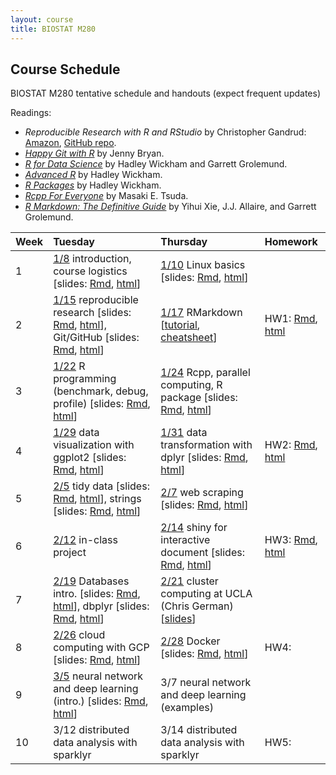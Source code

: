 ```yaml
---
layout: course
title: BIOSTAT M280
---
```


## Course Schedule

BIOSTAT M280 tentative schedule and handouts (expect frequent updates)

Readings:  
* _Reproducible Research with R and RStudio_ by Christopher Gandrud: [Amazon](https://www.amazon.com/Reproducible-Research-Studio-Second-Chapman/dp/1498715370/ref=dp_ob_title_bk), [GitHub repo](https://github.com/christophergandrud/Rep-Res-Book).  
* [_Happy Git with R_](http://happygitwithr.com) by Jenny Bryan.  
* [_R for Data Science_](http://r4ds.had.co.nz) by Hadley Wickham and Garrett Grolemund.  
* [_Advanced R_](http://adv-r.had.co.nz) by Hadley Wickham.  
* [_R Packages_](http://r-pkgs.had.co.nz) by Hadley Wickham.  
* [_Rcpp For Everyone_](https://teuder.github.io/rcpp4everyone_en/) by Masaki E. Tsuda.  
* [_R Markdown: The Definitive Guide_](https://bookdown.org/yihui/rmarkdown/) by Yihui Xie, J.J. Allaire, and Garrett Grolemund.  


| Week | Tuesday | Thursday | Homework |
|:-----------|:-----------|:------------|:------------|
| 1 | [1/8](http://hua-zhou.github.io/teaching/biostatm280-2019winter/biostatm280winter2019/2019/01/08/week1-day1.html) introduction, course logistics \[slides: [Rmd](http://raw.githubusercontent.com/Hua-Zhou/Hua-Zhou.github.io/master/teaching/biostatm280-2019winter/slides/01-intro/intro.Rmd), [html](./slides/01-intro/intro.html)\] | [1/10](http://hua-zhou.github.io/teaching/biostatm280-2019winter/biostatm280winter2019/2019/01/10/week1-day2.html) Linux basics \[slides: [Rmd](http://raw.githubusercontent.com/Hua-Zhou/Hua-Zhou.github.io/master/teaching/biostatm280-2019winter/slides/02-linux/linux.Rmd), [html](./slides/02-linux/linux.html)\] |  
| 2 | [1/15](http://hua-zhou.github.io/teaching/biostatm280-2019winter/biostatm280winter2019/2019/01/15/week2-day1.html) reproducible research \[slides: [Rmd](http://raw.githubusercontent.com/Hua-Zhou/Hua-Zhou.github.io/master/teaching/biostatm280-2019winter/slides/03-repres/repres.Rmd), [html](./slides/03-repres/repres.html)\], Git/GitHub \[slides: [Rmd](http://raw.githubusercontent.com/Hua-Zhou/Hua-Zhou.github.io/master/teaching/biostatm280-2019winter/slides/04-git/git.Rmd), [html](./slides/04-git/git.html)\] | [1/17](http://hua-zhou.github.io/teaching/biostatm280-2019winter/biostatm280winter2019/2019/01/17/week2-day2.html) RMarkdown \[[tutorial](http://rmarkdown.rstudio.com/lesson-1.html), [cheatsheet](https://www.rstudio.com/wp-content/uploads/2016/03/rmarkdown-cheatsheet-2.0.pdf)\] | HW1: [Rmd](http://raw.githubusercontent.com/Hua-Zhou/Hua-Zhou.github.io/master/teaching/biostatm280-2019winter/hw/hw1/hw1.Rmd), [html](./hw/hw1/hw1.html) |    
| 3 | [1/22](http://hua-zhou.github.io/teaching/biostatm280-2019winter/biostatm280winter2019/2019/01/22/week3-day1.html) R programming (benchmark, debug, profile) \[slides: [Rmd](http://raw.githubusercontent.com/Hua-Zhou/Hua-Zhou.github.io/master/teaching/biostatm280-2019winter/slides/05-advr/advr1.Rmd), [html](./slides/05-advr/advr1.html)\] | [1/24](http://hua-zhou.github.io/teaching/biostatm280-2019winter/biostatm280winter2019/2019/01/24/week3-day2.html) Rcpp, parallel computing, R package \[slides: [Rmd](http://raw.githubusercontent.com/Hua-Zhou/Hua-Zhou.github.io/master/teaching/biostatm280-2019winter/slides/05-advr/advr2.Rmd), [html](./slides/05-advr/advr2.html)\] |  
| 4 | [1/29](http://hua-zhou.github.io/teaching/biostatm280-2019winter/biostatm280winter2019/2019/01/29/week4-day1.html) data visualization with ggplot2 \[slides: [Rmd](http://raw.githubusercontent.com/Hua-Zhou/Hua-Zhou.github.io/master/teaching/biostatm280-2019winter/slides/06-ggplot2/ggplot2.Rmd), [html](./slides/06-ggplot2/ggplot2.html)\] | [1/31](http://hua-zhou.github.io/teaching/biostatm280-2019winter/biostatm280winter2019/2019/01/31/week4-day2.html) data transformation with dplyr \[slides: [Rmd](http://raw.githubusercontent.com/Hua-Zhou/Hua-Zhou.github.io/master/teaching/biostatm280-2019winter/slides/07-dplyr/dplyr.Rmd), [html](./slides/07-dplyr/dplyr.html)\] | HW2: [Rmd](http://raw.githubusercontent.com/Hua-Zhou/Hua-Zhou.github.io/master/teaching/biostatm280-2019winter/hw/hw2/hw2.Rmd), [html](./hw/hw2/hw2.html) |     
| 5 | [2/5](http://hua-zhou.github.io/teaching/biostatm280-2019winter/biostatm280winter2019/2019/02/05/week5-day1.html) tidy data \[slides: [Rmd](http://raw.githubusercontent.com/Hua-Zhou/Hua-Zhou.github.io/master/teaching/biostatm280-2019winter/slides/08-tidy/tidy.Rmd), [html](./slides/08-tidy/tidy.html)\], strings \[slides: [Rmd](http://raw.githubusercontent.com/Hua-Zhou/Hua-Zhou.github.io/master/teaching/biostatm280-2019winter/slides/09-strings/stringr.Rmd), [html](./slides/09-strings/stringr.html)\] | [2/7](http://hua-zhou.github.io/teaching/biostatm280-2019winter/biostatm280winter2019/2019/02/07/week5-day2.html) web scraping \[slides: [Rmd](http://raw.githubusercontent.com/Hua-Zhou/Hua-Zhou.github.io/master/teaching/biostatm280-2019winter/slides/10-scraping/scraping.Rmd), [html](./slides/10-scraping/scraping.html)\] | | 
| 6 | [2/12](http://hua-zhou.github.io/teaching/biostatm280-2019winter/biostatm280winter2019/2019/02/12/week6-day1.html) in-class project  | [2/14](http://hua-zhou.github.io/teaching/biostatm280-2019winter/biostatm280winter2019/2019/02/14/week6-day2.html) shiny for interactive document \[slides: [Rmd](http://raw.githubusercontent.com/Hua-Zhou/Hua-Zhou.github.io/master/teaching/biostatm280-2019winter/slides/11-shiny/shiny.Rmd), [html](https://hua-zhou.shinyapps.io/shiny_slides_m280_2019winter/)\] | HW3: [Rmd](http://raw.githubusercontent.com/Hua-Zhou/Hua-Zhou.github.io/master/teaching/biostatm280-2019winter/hw/hw3/hw3.Rmd), [html](./hw/hw3/hw3.html) |    
| 7 | [2/19](http://hua-zhou.github.io/teaching/biostatm280-2019winter/biostatm280winter2019/2019/02/19/week7-day1.html) Databases intro. \[slides: [Rmd](http://raw.githubusercontent.com/Hua-Zhou/Hua-Zhou.github.io/master/teaching/biostatm280-2019winter/slides/12-dbplyr/dbintro.Rmd), [html](./slides/12-dbplyr/dbintro.html)\], dbplyr \[slides: [Rmd](http://raw.githubusercontent.com/Hua-Zhou/Hua-Zhou.github.io/master/teaching/biostatm280-2019winter/slides/12-dbplyr/dbplyr.Rmd), [html](./slides/12-dbplyr/dbplyr.html)\]  | [2/21](http://hua-zhou.github.io/teaching/biostatm280-2019winter/biostatm280winter2019/2019/02/21/week7-day2.html) cluster computing at UCLA (Chris German) \[[slides](https://github.com/chris-german/Hoffman2Tutorials/tree/master/RTutorial)\] |  
| 8 | [2/26](http://hua-zhou.github.io/teaching/biostatm280-2019winter/biostatm280winter2019/2019/02/26/week8-day1.html) cloud computing with GCP \[slides: [Rmd](http://raw.githubusercontent.com/Hua-Zhou/Hua-Zhou.github.io/master/teaching/biostatm280-2019winter/slides/13-gcp/gcp.Rmd), [html](./slides/13-gcp/gcp.html)\] | [2/28](http://hua-zhou.github.io/teaching/biostatm280-2019winter/biostatm280winter2019/2019/02/28/week8-day2.html) Docker \[slides: [Rmd](http://raw.githubusercontent.com/Hua-Zhou/Hua-Zhou.github.io/master/teaching/biostatm280-2019winter/slides/14-docker/docker.Rmd), [html](./slides/14-docker/docker.html)\] | HW4: |    
| 9 | [3/5](http://hua-zhou.github.io/teaching/biostatm280-2019winter/biostatm280winter2019/2019/03/05/week9-day1.html) neural network and deep learning (intro.) \[slides: [Rmd](http://raw.githubusercontent.com/Hua-Zhou/Hua-Zhou.github.io/master/teaching/biostatm280-2019winter/slides/15-nn/nn1.Rmd), [html](./slides/15-nn/nn1.html)\] | 3/7 neural network and deep learning (examples) |  
| 10 | 3/12 distributed data analysis with sparklyr | 3/14 distributed data analysis with sparklyr | HW5: |  
